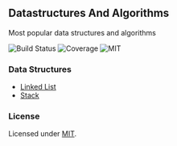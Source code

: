 ## Datastructures And Algorithms
Most popular data structures and algorithms

![Build Status](https://travis-ci.com/mihaijulien/datastructures-algorithms.svg?branch=main)
![Coverage](https://img.shields.io/codecov/c/github/mihaijulien/datastructures-algorithms)
![MIT](https://img.shields.io/github/license/mihaijulien/datastructures-algorithms)

### Data Structures

* [Linked List](https://github.com/mihaijulien/datastructures-algorithms/blob/main/src/main/java/mihaijulien/eu/datastructures/SinglyLinkedList.java )
* [Stack](https://github.com/mihaijulien/datastructures-algorithms/blob/main/src/main/java/mihaijulien/eu/datastructures/Stack.java)

### License

Licensed under [MIT](https://github.com/mihaijulien/datastructures-algorithms/blob/main/LICENSE).